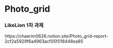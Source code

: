 # Photo_grid
<h3>LikeLion 1차 과제</h3>
https://chaerim0626.notion.site/Photo_grid-report-2cf2a5929f6a4963acf05f018448ea85
